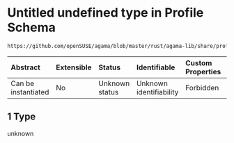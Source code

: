 # Untitled undefined type in Profile Schema

```txt
https://github.com/openSUSE/agama/blob/master/rust/agama-lib/share/profile.schema.json#/$defs/file/oneOf/1
```



| Abstract            | Extensible | Status         | Identifiable            | Custom Properties | Additional Properties | Access Restrictions | Defined In                                                          |
| :------------------ | :--------- | :------------- | :---------------------- | :---------------- | :-------------------- | :------------------ | :------------------------------------------------------------------ |
| Can be instantiated | No         | Unknown status | Unknown identifiability | Forbidden         | Allowed               | none                | [profile.schema.json\*](profile.schema.json "open original schema") |

## 1 Type

unknown
